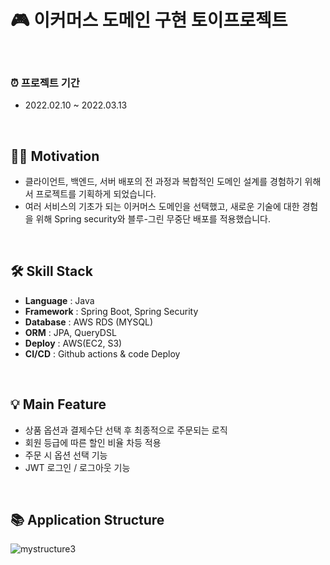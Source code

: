 # 🎮 이커머스 도메인 구현 토이프로젝트 

<br>

### ⏰ 프로젝트 기간 
- 2022.02.10 ~ 2022.03.13


<br>

## 💪🏻 Motivation
- 클라이언트, 백엔드, 서버 배포의 전 과정과 복합적인 도메인 설계를 경험하기 위해서 프로젝트를 기획하게 되었습니다.
- 여러 서비스의 기초가 되는 이커머스 도메인을 선택했고, 새로운 기술에 대한 경험을 위해 Spring security와 블루-그린 무중단 배포를 적용했습니다. 

<br>

## 🛠 Skill Stack 
- **Language** : Java 
- **Framework** : Spring Boot, Spring Security
- **Database** : AWS RDS (MYSQL)
- **ORM** : JPA, QueryDSL
- **Deploy** : AWS(EC2, S3)
- **CI/CD** : Github actions & code Deploy

<br>

## 💡 Main Feature
- 상품 옵션과 결제수단 선택 후 최종적으로 주문되는 로직
- 회원 등급에 따른 할인 비율 차등 적용
- 주문 시 옵션 선택 기능   
- JWT 로그인 / 로그아웃 기능 

<br>

## 📚 Application Structure
![mystructure3](https://user-images.githubusercontent.com/82302520/158058559-969d63ed-6418-42b4-8c1c-b7e1b29cb233.png)







